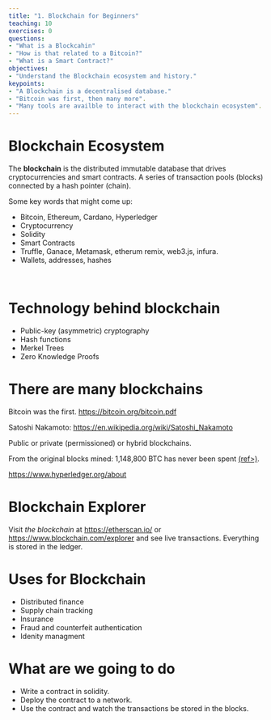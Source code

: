 ```yaml
---
title: "1. Blockchain for Beginners"
teaching: 10
exercises: 0
questions:
- "What is a Blockcahin"
- "How is that related to a Bitcoin?"
- "What is a Smart Contract?"
objectives:
- "Understand the Blockchain ecosystem and history."
keypoints:
- "A Blockchain is a decentralised database."
- "Bitcoin was first, then many more".
- "Many tools are availble to interact with the blockchain ecosystem".
---
```


# Blockchain Ecosystem

The **blockchain** is the distributed immutable database that drives cryptocurrencies and smart contracts.
A series of transaction pools (blocks) connected by a hash pointer (chain).

Some key words that might come up:

* Bitcoin, Ethereum, Cardano, Hyperledger 
* Cryptocurrency
* Solidity
* Smart Contracts
* Truffle, Ganace, Metamask, etherum remix, web3.js, infura.
* Wallets, addresses, hashes

<br>

# Technology behind blockchain

* Public-key (asymmetric) cryptography 
* Hash functions
* Merkel Trees
* Zero Knowledge Proofs

# There are many blockchains

Bitcoin was the first. https://bitcoin.org/bitcoin.pdf

Satoshi Nakamoto: https://en.wikipedia.org/wiki/Satoshi_Nakamoto

Public or private (permissioned) or hybrid blockchains.

From the original blocks mined: 1,148,800 BTC has never been spent [(ref>)](https://bitslog.com/2013/04/17/the-well-deserved-fortune-of-satoshi-nakamoto/).

https://www.hyperledger.org/about

# Blockchain Explorer
Visit *the blockchain* at https://etherscan.io/ or https://www.blockchain.com/explorer and see live transactions. Everything is stored in the ledger.

# Uses for Blockchain

* Distributed finance
* Supply chain tracking
* Insurance 
* Fraud and counterfeit authentication
* Idenity managment 

# What are we going to do

* Write a contract in solidity.
* Deploy the contract to a network.
* Use the contract and watch the transactions be stored in the blocks.

